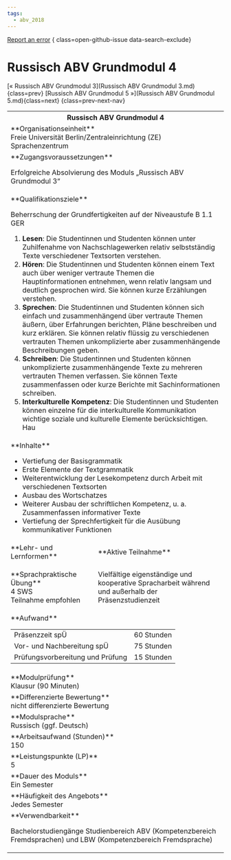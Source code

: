 ```yaml
---
tags:
  - abv_2018
---
```

[Report an error](https://github.com/SGSSGene/FUB-SUP/issues/new?title=Error%20in%20%22Russisch%20ABV%20Grundmodul%204%22&body=There%20seems%20to%20be%20an%20error%20in%20module%20%22Russisch%20ABV%20Grundmodul%204%22%2E%0A%0A%3CDescribe%20here%20a%20slightly%20more%20detailed%20description%20of%20what%20is%20wrong%3E&labels=bug)
{ class=open-github-issue data-search-exclude}

# Russisch ABV Grundmodul 4

[« Russisch ABV Grundmodul 3](Russisch ABV Grundmodul 3.md){class=prev}
[Russisch ABV Grundmodul 5 »](Russisch ABV Grundmodul 5.md){class=next}
{class=prev-next-nav}

<table markdown id="moduledesc">
<tr markdown class="moduledesc_head"><th colspan="2">Russisch ABV Grundmodul 4 </th></tr>
<tr markdown><td colspan="2">**Organisationseinheit**   <br>Freie Universität Berlin/Zentraleinrichtung (ZE) Sprachenzentrum</td></tr>


<tr markdown><td colspan="2">**Zugangsvoraussetzungen** <br>

Erfolgreiche Absolvierung des Moduls „Russisch ABV Grundmodul 3“


</td></tr>
<tr markdown><td colspan="2">**Qualifikationsziele**    <br>

Beherrschung der Grundfertigkeiten auf der Niveaustufe B 1.1 GER

1. __Lesen__: Die Studentinnen und Studenten können unter Zuhilfenahme von
   Nachschlagewerken relativ selbstständig Texte verschiedener Textsorten
   verstehen.
2. __Hören__: Die Studentinnen und Studenten können einem Text auch über
   weniger vertraute Themen die Hauptinformationen entnehmen, wenn relativ
   langsam und deutlich gesprochen wird. Sie können kurze Erzählungen
   verstehen.
3. __Sprechen__: Die Studentinnen und Studenten können sich einfach und
   zusammenhängend über vertraute Themen äußern, über Erfahrungen berichten,
   Pläne beschreiben und kurz erklären. Sie können relativ flüssig zu
   verschiedenen vertrauten Themen unkomplizierte aber zusammenhängende
   Beschreibungen geben.
4. __Schreiben__: Die Studentinnen und Studenten können unkomplizierte
   zusammenhängende Texte zu mehreren vertrauten Themen verfassen. Sie
   können Texte zusammenfassen oder kurze Berichte mit Sachinformationen
   schreiben.
5. __Interkulturelle Kompetenz__: Die Studentinnen und Studenten können
   einzelne für die interkulturelle Kommunikation wichtige soziale und
   kulturelle Elemente berücksichtigen. Hau


</td></tr>
<tr markdown><td colspan="2">**Inhalte**                <br>


- Vertiefung der Basisgrammatik
- Erste Elemente der Textgrammatik
- Weiterentwicklung der Lesekompetenz durch Arbeit mit verschiedenen
  Textsorten
- Ausbau des Wortschatzes
- Weiterer Ausbau der schriftlichen Kompetenz, u. a. Zusammenfassen
  informativer Texte
- Vertiefung der Sprechfertigkeit für die Ausübung kommunikativer Funktionen


</td></tr>

<tr markdown><td>**Lehr- und Lernformen**</td><td>**Aktive Teilnahme**</td></tr>
<tr markdown><td> **Sprachpraktische Übung** <br>4 SWS <br> Teilnahme empfohlen</td><td>

Vielfältige eigenständige und kooperative Spracharbeit während und außerhalb der Präsenzstudienzeit
</td></tr>
<tr markdown><td colspan="2">**Aufwand**                <br>
<table class="aufwand_table">
<tr><td>Präsenzzeit spÜ</td><td>60 Stunden</td></tr>
<tr><td>Vor- und Nachbereitung spÜ</td><td>75 Stunden</td></tr>
<tr><td>Prüfungsvorbereitung und Prüfung</td><td>15 Stunden</td></tr>
</table>

</td></tr>
<tr markdown><td colspan="2">**Modulprüfung**             <br>Klausur (90 Minuten)


</td></tr>
<tr markdown><td colspan="2">**Differenzierte Bewertung** <br>nicht differenzierte Bewertung

</td></tr>
<tr markdown><td colspan="2">**Modulsprache**             <br>Russisch (ggf. Deutsch)</td></tr>
<tr markdown><td colspan="2">**Arbeitsaufwand (Stunden)** <br>150</td></tr>
<tr markdown><td colspan="2">**Leistungspunkte (LP)**     <br>5</td></tr>
<tr markdown><td colspan="2">**Dauer des Moduls**         <br>Ein Semester</td></tr>
<tr markdown><td colspan="2">**Häufigkeit des Angebots**  <br>Jedes Semester</td></tr>
<tr markdown><td colspan="2">**Verwendbarkeit**           <br>

Bachelorstudiengänge Studienbereich ABV (Kompetenzbereich Fremdsprachen) und
LBW (Kompetenzbereich Fremdsprache)


</td></tr>

</table>
